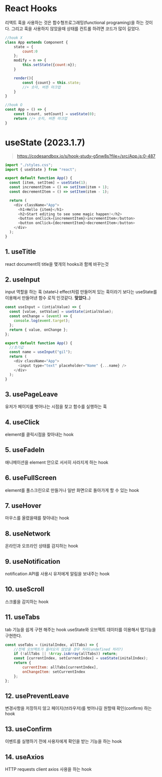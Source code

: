# React Hooks
리액트 훅을 사용하는 것은 함수형프로그래밍(functional programing)을 하는 것이다.
그리고 훅을 사용하지 않았을때 상태를 컨트롤 하려면 코드가 많이 길었다.

```js
//hook X
class App extends Component {
    state = {
        count:0
    };
    modify = n => {
        this.setState({count:n});
    }

    render(){
        const {count} = this.state;
        //+ 숫자, 버튼 마크업
    }
}

//hook O
const App = () => {
    const [count, setCount] = useState(0);
    return //+ 숫자, 버튼 마크업
}
```

# useState (2023.1.7)
> https://codesandbox.io/s/hook-study-g5nw8s?file=/src/App.js:0-487

```js
import "./styles.css";
import { useState } from "react";

export default function App() {
  const [item, setItem] = useState(1);
  const incrementItem = () => setItem(item + 1);
  const decrementItem = () => setItem(item - 1);

  return (
    <div className="App">
      <h1>Hello {item}</h1>
      <h2>Start editing to see some magic happen!</h2>
      <button onClick={incrementItem}>incrementItem</button>
      <button onClick={decrementItem}>decrementItem</button>
    </div>
  );
}
```

## 1. useTitle
react document의 title을 몇개의 hooks과 함께 바꾸는것

## 2. useInput
input 역할을 하는 훅 (state나 effect처럼 만들어져 있는 훅이라기 보다는 useState를 이용해서 만들어낸 함수 로직 인것같다. **맞았다..**)

```js
const useInput = (intialValue) => {
  const [value, setValue] = useState(intialValue);
  const onChange = (event) => {
    console.log(event.target);
  };
  return { value, onChange };
};

export default function App() {
  //초기값
  const name = useInput("gil");
  return (
    <div className="App">
      <input type="text" placeholder="Name" {...name} />
    </div>
  );
}

```

## 3. usePageLeave
유저가 페이지를 벗어나는 시점을 찾고 함수를 실행하는 훅

## 4. useClick
element를 클릭시점을 찾아내는 hook

## 5. useFadeIn
애니메이션을 element 안으로 서서히 사라지게 하는 hook

## 6. useFullScreen
element를 풀스크린으로 만들거나 일반 화면으로 돌아가게 할 수 있는 hook

## 7. useHover
마우스를 올렸을때를 찾아내는 hook

## 8. useNetwork
온라인과 오프라인 상태를 감지하는 hook

## 9. useNotification
notification API를 사용시 유저에게 알림을 보내주는 hook

## 10. useScroll
스크롤을 감지하는 hook

## 11. useTabs
tab 기능을 쉽게 구현 해주는 hook
useState와 오브젝트 데이터를 이용해서 탭기능을 구현한다.
```js
const useTabs = (initalIndex, allTabs) => {
    //전체 오브젝트가 들어오지 않았을 경우 처리(undefined 처리?)
    if (!allTabs || !Array.isArray(allTabs)) return;
    const [currentIndex, setCurrentIndex] = useState(initalIndex);
    return {
        currentItem: allTabs[currentIndex],
        onChangeItem: setCurrentIndex
    };
};
```

## 12. usePreventLeave
변경사항을 저장하지 않고 페이지(브라우저)를 벗어나길 원할때 확인(confirm) 하는 hook

## 13. useConfirm
이벤트를 실행하기 전에 사용자에게 확인을 받는 기능을 하는 hook

## 14. useAxios
HTTP requests client axios 사용을 하는 hook